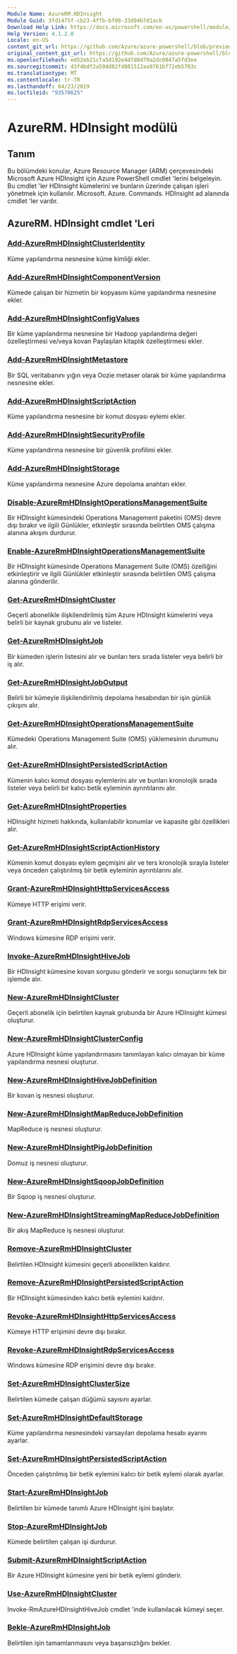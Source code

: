```yaml
---
Module Name: AzureRM.HDInsight
Module Guid: 3fd1475f-cb23-4ffb-bf08-33d94b7d1acb
Download Help Link: https://docs.microsoft.com/en-us/powershell/module/azurerm.hdinsight
Help Version: 4.1.2.0
Locale: en-US
content_git_url: https://github.com/Azure/azure-powershell/blob/preview/src/ResourceManager/HDInsight/Commands.HDInsight/help/AzureRM.HDInsight.md
original_content_git_url: https://github.com/Azure/azure-powershell/blob/preview/src/ResourceManager/HDInsight/Commands.HDInsight/help/AzureRM.HDInsight.md
ms.openlocfilehash: ed52eb21cfa5d192e4d7d0d79a2dc0847a5fd3ee
ms.sourcegitcommit: 43f4bdf2a59dd82fd881512aa9761bf72eb5703c
ms.translationtype: MT
ms.contentlocale: tr-TR
ms.lasthandoff: 04/23/2019
ms.locfileid: "93570625"
---
```

# AzureRM. HDInsight modülü
## Tanım
Bu bölümdeki konular, Azure Resource Manager (ARM) çerçevesindeki Microsoft Azure HDInsight için Azure PowerShell cmdlet 'lerini belgeleyin. Bu cmdlet 'ler HDInsight kümelerini ve bunların üzerinde çalışan işleri yönetmek için kullanılır. Microsoft. Azure. Commands. HDInsight ad alanında cmdlet 'ler vardır.

## AzureRM. HDInsight cmdlet 'Leri
### [Add-AzureRmHDInsightClusterIdentity](Add-AzureRmHDInsightClusterIdentity.md)
Küme yapılandırma nesnesine küme kimliği ekler.

### [Add-AzureRmHDInsightComponentVersion](Add-AzureRmHDInsightComponentVersion.md)
Kümede çalışan bir hizmetin bir kopyasını küme yapılandırma nesnesine ekler.

### [Add-AzureRmHDInsightConfigValues](Add-AzureRmHDInsightConfigValues.md)
Bir küme yapılandırma nesnesine bir Hadoop yapılandırma değeri özelleştirmesi ve/veya kovan Paylaşılan kitaplık özelleştirmesi ekler.

### [Add-AzureRmHDInsightMetastore](Add-AzureRmHDInsightMetastore.md)
Bir SQL veritabanını yığın veya Oozie metaser olarak bir küme yapılandırma nesnesine ekler.

### [Add-AzureRmHDInsightScriptAction](Add-AzureRmHDInsightScriptAction.md)
Küme yapılandırma nesnesine bir komut dosyası eylemi ekler.

### [Add-AzureRmHDInsightSecurityProfile](Add-AzureRmHDInsightSecurityProfile.md)
Küme yapılandırma nesnesine bir güvenlik profilimi ekler.

### [Add-AzureRmHDInsightStorage](Add-AzureRmHDInsightStorage.md)
Küme yapılandırma nesnesine Azure depolama anahtarı ekler.

### [Disable-AzureRmHDInsightOperationsManagementSuite](Disable-AzureRmHDInsightOperationsManagementSuite.md)
Bir HDInsight kümesindeki Operations Management paketini (OMS) devre dışı bırakır ve ilgili Günlükler, etkinleştir sırasında belirtilen OMS çalışma alanına akışını durdurur.

### [Enable-AzureRmHDInsightOperationsManagementSuite](Enable-AzureRmHDInsightOperationsManagementSuite.md)
Bir HDInsight kümesinde Operations Management Suite (OMS) özelliğini etkinleştirir ve ilgili Günlükler etkinleştir sırasında belirtilen OMS çalışma alanına gönderilir.

### [Get-AzureRmHDInsightCluster](Get-AzureRmHDInsightCluster.md)
Geçerli abonelikle ilişkilendirilmiş tüm Azure HDInsight kümelerini veya belirli bir kaynak grubunu alır ve listeler.

### [Get-AzureRmHDInsightJob](Get-AzureRmHDInsightJob.md)
Bir kümeden işlerin listesini alır ve bunları ters sırada listeler veya belirli bir iş alır.

### [Get-AzureRmHDInsightJobOutput](Get-AzureRmHDInsightJobOutput.md)
Belirli bir kümeyle ilişkilendirilmiş depolama hesabından bir işin günlük çıkışını alır.

### [Get-AzureRmHDInsightOperationsManagementSuite](Get-AzureRmHDInsightOperationsManagementSuite.md)
Kümedeki Operations Management Suite (OMS) yüklemesinin durumunu alır.

### [Get-AzureRmHDInsightPersistedScriptAction](Get-AzureRmHDInsightPersistedScriptAction.md)
Kümenin kalıcı komut dosyası eylemlerini alır ve bunları kronolojik sırada listeler veya belirli bir kalıcı betik eyleminin ayrıntılarını alır.

### [Get-AzureRmHDInsightProperties](Get-AzureRmHDInsightProperties.md)
HDInsight hizmeti hakkında, kullanılabilir konumlar ve kapasite gibi özellikleri alır.

### [Get-AzureRmHDInsightScriptActionHistory](Get-AzureRmHDInsightScriptActionHistory.md)
Kümenin komut dosyası eylem geçmişini alır ve ters kronolojik sırayla listeler veya önceden çalıştırılmış bir betik eyleminin ayrıntılarını alır.

### [Grant-AzureRmHDInsightHttpServicesAccess](Grant-AzureRmHDInsightHttpServicesAccess.md)
Kümeye HTTP erişimi verir.

### [Grant-AzureRmHDInsightRdpServicesAccess](Grant-AzureRmHDInsightRdpServicesAccess.md)
Windows kümesine RDP erişimi verir.

### [Invoke-AzureRmHDInsightHiveJob](Invoke-AzureRmHDInsightHiveJob.md)
Bir HDInsight kümesine kovan sorgusu gönderir ve sorgu sonuçlarını tek bir işlemde alır.

### [New-AzureRmHDInsightCluster](New-AzureRmHDInsightCluster.md)
Geçerli abonelik için belirtilen kaynak grubunda bir Azure HDInsight kümesi oluşturur.

### [New-AzureRmHDInsightClusterConfig](New-AzureRmHDInsightClusterConfig.md)
Azure HDInsight küme yapılandırmasını tanımlayan kalıcı olmayan bir küme yapılandırma nesnesi oluşturur.

### [New-AzureRmHDInsightHiveJobDefinition](New-AzureRmHDInsightHiveJobDefinition.md)
Bir kovan iş nesnesi oluşturur.

### [New-AzureRmHDInsightMapReduceJobDefinition](New-AzureRmHDInsightMapReduceJobDefinition.md)
MapReduce iş nesnesi oluşturur.

### [New-AzureRmHDInsightPigJobDefinition](New-AzureRmHDInsightPigJobDefinition.md)
Domuz iş nesnesi oluşturur.

### [New-AzureRmHDInsightSqoopJobDefinition](New-AzureRmHDInsightSqoopJobDefinition.md)
Bir Sqoop iş nesnesi oluşturur.

### [New-AzureRmHDInsightStreamingMapReduceJobDefinition](New-AzureRmHDInsightStreamingMapReduceJobDefinition.md)
Bir akış MapReduce iş nesnesi oluşturur.

### [Remove-AzureRmHDInsightCluster](Remove-AzureRmHDInsightCluster.md)
Belirtilen HDInsight kümesini geçerli abonelikten kaldırır.

### [Remove-AzureRmHDInsightPersistedScriptAction](Remove-AzureRmHDInsightPersistedScriptAction.md)
Bir HDInsight kümesinden kalıcı betik eylemini kaldırır.

### [Revoke-AzureRmHDInsightHttpServicesAccess](Revoke-AzureRmHDInsightHttpServicesAccess.md)
Kümeye HTTP erişimini devre dışı bırakır.

### [Revoke-AzureRmHDInsightRdpServicesAccess](Revoke-AzureRmHDInsightRdpServicesAccess.md)
Windows kümesine RDP erişimini devre dışı bırakır.

### [Set-AzureRmHDInsightClusterSize](Set-AzureRmHDInsightClusterSize.md)
Belirtilen kümede çalışan düğümü sayısını ayarlar.

### [Set-AzureRmHDInsightDefaultStorage](Set-AzureRmHDInsightDefaultStorage.md)
Küme yapılandırma nesnesindeki varsayılan depolama hesabı ayarını ayarlar.

### [Set-AzureRmHDInsightPersistedScriptAction](Set-AzureRmHDInsightPersistedScriptAction.md)
Önceden çalıştırılmış bir betik eylemini kalıcı bir betik eylemi olarak ayarlar.

### [Start-AzureRmHDInsightJob](Start-AzureRmHDInsightJob.md)
Belirtilen bir kümede tanımlı Azure HDInsight işini başlatır.

### [Stop-AzureRmHDInsightJob](Stop-AzureRmHDInsightJob.md)
Kümede belirtilen çalışan işi durdurur.

### [Submit-AzureRmHDInsightScriptAction](Submit-AzureRmHDInsightScriptAction.md)
Bir Azure HDInsight kümesine yeni bir betik eylemi gönderir.

### [Use-AzureRmHDInsightCluster](Use-AzureRmHDInsightCluster.md)
Invoke-RmAzureHDInsightHiveJob cmdlet 'inde kullanılacak kümeyi seçer.

### [Bekle-AzureRmHDInsightJob](Wait-AzureRmHDInsightJob.md)
Belirtilen işin tamamlanmasını veya başarısızlığını bekler.

